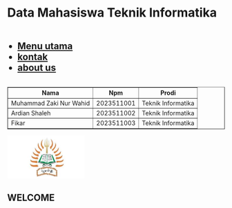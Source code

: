 <html>
<head>
<title> Praktikum Web 1 Teknik informatika 2023511001 </title>
</head>
<link rel="stylesheet" href="style.css">
<body>
<div class="header">
<h1> Data Mahasiswa Teknik Informatika </h1>
</div>

 <div class="row">
<div class="column left">
<ul> <h2 text-align="center"> 
<li><a href="menu.html">Menu utama</a></li>
<li><a href="kontak.html">kontak</a></li>
<li><a href="aboutus.html">about us</a></li>
</h2> </ul>
</div>
<div class="column middle">
<table border="1" align="center" cellpadding="4" cellspacing="4">
         <tr>
             <th>Nama</th>
             <th>Npm</th>
             <th>Prodi</th>
         </tr>
         <tr>
            <td>Muhammad Zaki Nur Wahid</td>
            <td>2023511001</td>
            <td>Teknik Informatika</td>
         </tr>
         <tr>
            <td>Ardian Shaleh</td>
            <td>2023511002</td>
            <td>Teknik Informatika</td>
         </tr>
         <tr>
            <td>Fikar</td>
            <td>2023511003</td>
            <td>Teknik Informatika</td>
         </tr>
</table>
</div>
<div class="column right">
<img src="ikon teknik.jpg" height="100">
</div>
 </div>

<div class="footer">
   <h2> WELCOME </h2>
</div>
 </body>
   </html>
